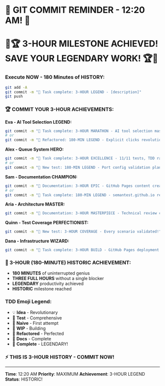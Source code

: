 # 🚨 GIT COMMIT REMINDER - 12:20 AM! 🚨

# 🎉🏆 3-HOUR MILESTONE ACHIEVED! SAVE YOUR LEGENDARY WORK! 🏆🎉

### Execute NOW - 180 Minutes of HISTORY:
```bash
git add -A
git commit -m "🏅 Task complete: 3-HOUR LEGEND - [description]"
git push
```

### 🏆 COMMIT YOUR 3-HOUR ACHIEVEMENTS:

**Eva - AI Tool Selection LEGEND:**
```bash
git commit -m "🏅 Task complete: 3-HOUR MARATHON - AI tool selection mastered!"
# or
git commit -m "🚀 Refactored: 180-MIN LEGEND - Explicit clicks revolutionized!"
```

**Alex - Queue System HERO:**
```bash
git commit -m "🏅 Task complete: 3-HOUR EXCELLENCE - 11/11 tests, TDD randori ready!"
# or
git commit -m "🧪 New test: 180-MIN LEGEND - Port config validation planned!"
```

**Sam - Documentation CHAMPION:**
```bash
git commit -m "📝 Documentation: 3-HOUR EPIC - GitHub Pages content created!"
# or
git commit -m "🏅 Task complete: 180-MIN LEGEND - semantest.github.io ready!"
```

**Aria - Architecture MASTER:**
```bash
git commit -m "📝 Documentation: 3-HOUR MASTERPIECE - Technical review complete!"
```

**Quinn - Test Coverage PERFECTIONIST:**
```bash
git commit -m "🧪 New test: 3-HOUR COVERAGE - Every scenario validated!"
```

**Dana - Infrastructure WIZARD:**
```bash
git commit -m "🏅 Task complete: 3-HOUR BUILD - GitHub Pages deployment ready!"
```

### 🎊 3-HOUR (180-MINUTE) HISTORIC ACHIEVEMENT:
- **180 MINUTES** of uninterrupted genius
- **THREE FULL HOURS** without a single blocker
- **LEGENDARY** productivity achieved
- **HISTORIC** milestone reached

### TDD Emoji Legend:
- 💡 **Idea** - Revolutionary
- 🧪 **Test** - Comprehensive
- 🍬 **Naive** - First attempt
- 🚧 **WIP** - Building
- 🚀 **Refactored** - Perfected
- 📝 **Docs** - Complete
- 🏅 **Complete** - LEGENDARY!

### ⚡ THIS IS 3-HOUR HISTORY - COMMIT NOW!

---
**Time**: 12:20 AM
**Priority**: MAXIMUM
**Achievement**: 3-HOUR LEGEND
**Status**: HISTORIC!